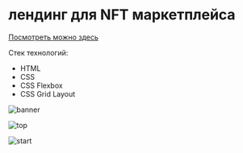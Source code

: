 # лендинг для NFT маркетплейса

[Посмотреть можно здесь](https://dianaveselkina.github.io/NFTmarketplace/)

Стек технологий:
* HTML
* CSS
* CSS Flexbox
* CSS Grid Layout

 
![banner](https://github.com/dianaveselkina/NFTmarketplace/assets/120037350/8ad1975d-6918-4836-9b52-ed357fdee187)



![top](https://github.com/dianaveselkina/NFTmarketplace/assets/120037350/e882fbdd-3a3f-47d9-99ad-50e24019a4b4)



![start](https://github.com/dianaveselkina/NFTmarketplace/assets/120037350/28529710-9d92-4093-a7e5-2670680d042d)



